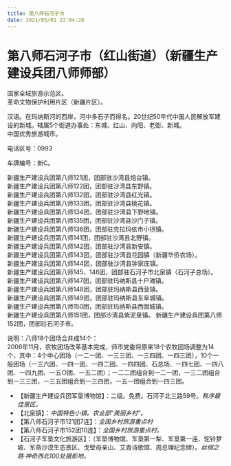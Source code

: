 ```yaml
---
title: 第八师石河子市  
date: 2021/05/01 22:04:28  
---
```

  
# 第八师石河子市（红山街道）（新疆生产建设兵团八师师部）  
国家全域旅游示范区。  
革命文物保护利用片区（新疆片区）。  

汉语。在玛纳斯河的西岸，河中多石子而得名。20世纪50年代中国人民解放军建设的新城。辖属5个街道办事处：东城、红山、向阳、老街、新城。  
中国优秀旅游城市。  

电话区号：0993  

车牌编号：新C。  

新疆生产建设兵团第八师121团，团部驻沙湾县炮台镇。  
新疆生产建设兵团第八师122团，团部驻沙湾县东野镇。  
新疆生产建设兵团第八师132团，团部驻沙湾县红光镇。  
新疆生产建设兵团第八师133团，团部驻沙湾县桃花镇。  
新疆生产建设兵团第八师134团，团部驻沙湾县下野地镇。  
新疆生产建设兵团第八师135团，团部驻沙湾县沙门子镇。  
新疆生产建设兵团第八师136团，团部驻克拉玛依市小拐镇。  
新疆生产建设兵团第八师141团，团部驻沙湾县北野镇。  
新疆生产建设兵团第八师142团，团部驻沙湾县新安镇。  
新疆生产建设兵团第八师143团，团部驻沙湾县花园镇（新疆华侨农场）。  
新疆生产建设兵团第八师144团，团部驻沙湾县钟家庄镇。  
新疆生产建设兵团第八师145、146团，团部驻石河子市北泉镇（石河子总场）。  
新疆生产建设兵团第八师147团，团部驻玛纳斯县十户滩镇。  
新疆生产建设兵团第八师148团，团部驻玛纳斯县西营镇。  
新疆生产建设兵团第八师149团，团部驻玛纳斯县东阜城镇。  
新疆生产建设兵团第八师150团，团部驻玛纳斯县西固城镇。  
新疆生产建设兵团第八师151团，团部沙湾县紫泥泉镇。
新疆生产建设兵团第八师152团，团部驻石河子市。  

说明：八师18个团场合并成14个：  
2006年11月，农牧团场改革基本完成，师市党委将原来18个农牧团场调整为14个，其中：4个中心团场（一二一团、一三三团、一三四团、一四三团），10个一般团场（一三六团、一四一团、一四二团、一四四团、石总场、一四七团、一四八团、一四九团、一五○团、一五二团）；一二二团组合到一二一团，一三二团组合到一三三团，一三五团组合到一三四团，一五一团组合到一四三团。  

* 【新疆生产建设兵团军垦博物馆】：二级。免费。石河子北三路59号。*秩序最佳景区。*  
* 【北泉镇】：*中国特色小镇。农业部“美丽乡村”。*  
* 【第八师石河子市121团7连】：*全国乡村旅游重点村*  
* 【第八师石河子市152团10连】：*全国乡村旅游重点村。*  
* 【石河子军垦文化旅游区】：（军垦博物馆、军垦第一犁、军垦第一连、驼铃梦坡、军燕沙漠生态景区、戈壁母亲山、艾青诗歌馆、周总理纪念碑）。*丝绸之路·神奇西北100处摄影地。*  

